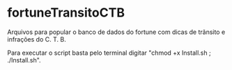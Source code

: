 fortuneTransitoCTB
==================

Arquivos para popular o banco de dados do fortune com dicas de trãnsito e infrações do C. T. B.

Para executar o script basta pelo terminal digitar "chmod +x Install.sh ; ./Install.sh".
